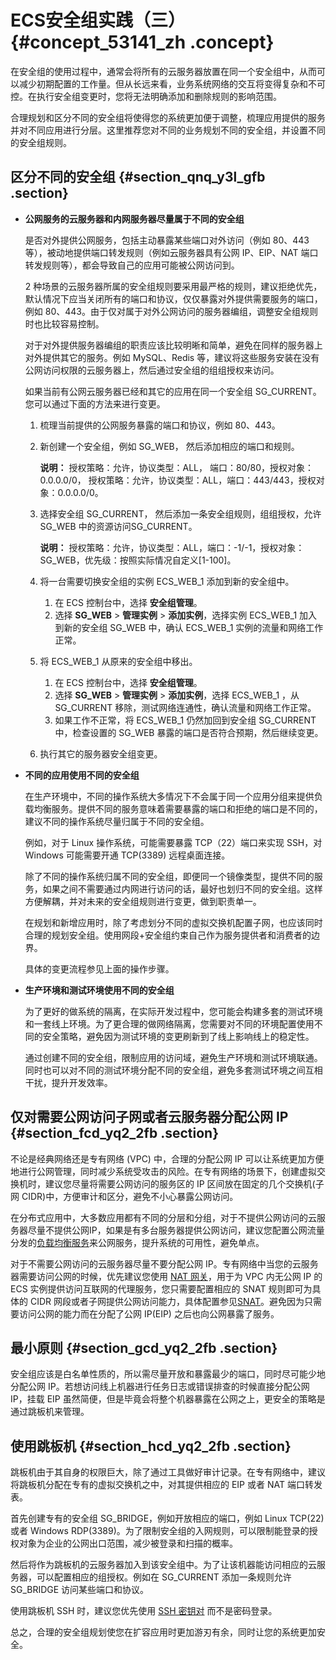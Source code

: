 # ECS安全组实践（三） {#concept_53141_zh .concept}

在安全组的使用过程中，通常会将所有的云服务器放置在同一个安全组中，从而可以减少初期配置的工作量。但从长远来看，业务系统网络的交互将变得复杂和不可控。在执行安全组变更时，您将无法明确添加和删除规则的影响范围。

合理规划和区分不同的安全组将使得您的系统更加便于调整，梳理应用提供的服务并对不同应用进行分层。这里推荐您对不同的业务规划不同的安全组，并设置不同的安全组规则。

## 区分不同的安全组 {#section_qnq_y3l_gfb .section}

-   **公网服务的云服务器和内网服务器尽量属于不同的安全组**

    是否对外提供公网服务，包括主动暴露某些端口对外访问（例如 80、443 等），被动地提供端口转发规则（例如云服务器具有公网 IP、EIP、NAT 端口转发规则等），都会导致自己的应用可能被公网访问到。

    2 种场景的云服务器所属的安全组规则要采用最严格的规则，建议拒绝优先，默认情况下应当关闭所有的端口和协议，仅仅暴露对外提供需要服务的端口，例如 80、443。由于仅对属于对外公网访问的服务器编组，调整安全组规则时也比较容易控制。

    对于对外提供服务器编组的职责应该比较明晰和简单，避免在同样的服务器上对外提供其它的服务。例如 MySQL、Redis 等，建议将这些服务安装在没有公网访问权限的云服务器上，然后通过安全组的组组授权来访问。

    如果当前有公网云服务器已经和其它的应用在同一个安全组 SG\_CURRENT。您可以通过下面的方法来进行变更。

    1.  梳理当前提供的公网服务暴露的端口和协议，例如 80、443。
    2.  新创建一个安全组，例如 SG\_WEB， 然后添加相应的端口和规则。

        **说明：** 授权策略：允许，协议类型：ALL， 端口：80/80，授权对象：0.0.0.0/0， 授权策略：允许，协议类型：ALL，端口：443/443，授权对象：0.0.0.0/0。

    3.  选择安全组 SG\_CURRENT， 然后添加一条安全组规则，组组授权，允许 SG\_WEB 中的资源访问SG\_CURRENT。

        **说明：** 授权策略：允许，协议类型：ALL，端口：-1/-1，授权对象：SG\_WEB，优先级：按照实际情况自定义\[1-100\]。

    4.  将一台需要切换安全组的实例 ECS\_WEB\_1 添加到新的安全组中。
        1.  在 ECS 控制台中，选择 **安全组管理**。
        2.  选择 **SG\_WEB** \> **管理实例** \> **添加实例**，选择实例 ECS\_WEB\_1 加入到新的安全组 SG\_WEB 中，确认 ECS\_WEB\_1 实例的流量和网络工作正常。
    5.  将 ECS\_WEB\_1 从原来的安全组中移出。
        1.  在 ECS 控制台中，选择 **安全组管理**。
        2.  选择 **SG\_WEB** \> **管理实例** \> **添加实例**，选择 ECS\_WEB\_1 ，从 SG\_CURRENT 移除，测试网络连通性，确认流量和网络工作正常。
        3.  如果工作不正常，将 ECS\_WEB\_1 仍然加回到安全组 SG\_CURRENT 中，检查设置的 SG\_WEB 暴露的端口是否符合预期，然后继续变更。
    6.  执行其它的服务器安全组变更。
-   **不同的应用使用不同的安全组**

    在生产环境中，不同的操作系统大多情况下不会属于同一个应用分组来提供负载均衡服务。提供不同的服务意味着需要暴露的端口和拒绝的端口是不同的，建议不同的操作系统尽量归属于不同的安全组。

    例如，对于 Linux 操作系统，可能需要暴露 TCP（22）端口来实现 SSH，对 Windows 可能需要开通 TCP\(3389\) 远程桌面连接。

    除了不同的操作系统归属不同的安全组，即便同一个镜像类型，提供不同的服务，如果之间不需要通过内网进行访问的话，最好也划归不同的安全组。这样方便解耦，并对未来的安全组规则进行变更，做到职责单一。

    在规划和新增应用时，除了考虑划分不同的虚拟交换机配置子网，也应该同时合理的规划安全组。使用网段+安全组约束自己作为服务提供者和消费者的边界。

    具体的变更流程参见上面的操作步骤。

-   **生产环境和测试环境使用不同的安全组**

    为了更好的做系统的隔离，在实际开发过程中，您可能会构建多套的测试环境和一套线上环境。为了更合理的做网络隔离，您需要对不同的环境配置使用不同的安全策略，避免因为测试环境的变更刷新到了线上影响线上的稳定性。

    通过创建不同的安全组，限制应用的访问域，避免生产环境和测试环境联通。同时也可以对不同的测试环境分配不同的安全组，避免多套测试环境之间互相干扰，提升开发效率。


## 仅对需要公网访问子网或者云服务器分配公网 IP {#section_fcd_yq2_2fb .section}

不论是经典网络还是专有网络 \(VPC\) 中，合理的分配公网 IP 可以让系统更加方便地进行公网管理，同时减少系统受攻击的风险。在专有网络的场景下，创建虚拟交换机时，建议您尽量将需要公网访问的服务区的 IP 区间放在固定的几个交换机\(子网 CIDR\)中，方便审计和区分，避免不小心暴露公网访问。

在分布式应用中，大多数应用都有不同的分层和分组，对于不提供公网访问的云服务器尽量不提供公网IP，如果是有多台服务器提供公网访问，建议您配置公网流量分发的[负载均衡服务](https://www.aliyun.com/product/slb)来公网服务，提升系统的可用性，避免单点。

对于不需要公网访问的云服务器尽量不要分配公网 IP。专有网络中当您的云服务器需要访问公网的时候，优先建议您使用 [NAT 网关](../../../../cn.zh-CN/产品简介/什么是NAT网关.md#)，用于为 VPC 内无公网 IP 的 ECS 实例提供访问互联网的代理服务，您只需要配置相应的 SNAT 规则即可为具体的 CIDR 网段或者子网提供公网访问能力，具体配置参见[SNAT](../../../../cn.zh-CN/用户指南/概述.md#)。避免因为只需要访问公网的能力而在分配了公网 IP\(EIP\) 之后也向公网暴露了服务。

## 最小原则 {#section_gcd_yq2_2fb .section}

安全组应该是白名单性质的，所以需尽量开放和暴露最少的端口，同时尽可能少地分配公网 IP。若想访问线上机器进行任务日志或错误排查的时候直接分配公网 IP，挂载 EIP 虽然简便，但是毕竟会将整个机器暴露在公网之上，更安全的策略是通过跳板机来管理。

## 使用跳板机 {#section_hcd_yq2_2fb .section}

跳板机由于其自身的权限巨大，除了通过工具做好审计记录。在专有网络中，建议将跳板机分配在专有的虚拟交换机之中，对其提供相应的 EIP 或者 NAT 端口转发表。

首先创建专有的安全组 SG\_BRIDGE，例如开放相应的端口，例如 Linux TCP\(22\) 或者 Windows RDP\(3389\)。为了限制安全组的入网规则，可以限制能登录的授权对象为企业的公网出口范围，减少被登录和扫描的概率。

然后将作为跳板机的云服务器加入到该安全组中。为了让该机器能访问相应的云服务器，可以配置相应的组授权。例如在 SG\_CURRENT 添加一条规则允许 SG\_BRIDGE 访问某些端口和协议。

使用跳板机 SSH 时，建议您优先使用 [SSH 密钥对](../../../../cn.zh-CN/安全/SSH密钥对/SSH密钥对概述.md#) 而不是密码登录。

总之，合理的安全组规划使您在扩容应用时更加游刃有余，同时让您的系统更加安全。

